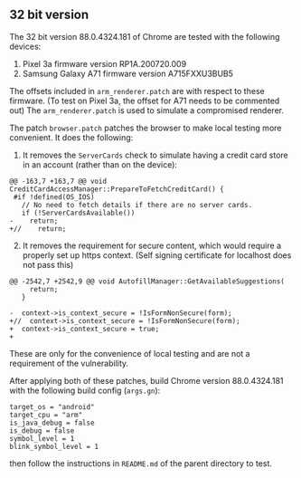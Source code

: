 ## 32 bit version

The 32 bit version 88.0.4324.181 of Chrome are tested with the following devices: 
1. Pixel 3a firmware version RP1A.200720.009
2. Samsung Galaxy A71 firmware version A715FXXU3BUB5

The offsets included in `arm_renderer.patch` are with respect to these firmware. (To test on Pixel 3a, the offset for A71 needs to be commented out) The `arm_renderer.patch` is used to simulate a compromised renderer. 

The patch `browser.patch` patches the browser to make local testing more convenient. It does the following:
1. It removes the `ServerCards` check to simulate having a credit card store in an account (rather than on the device):

```
@@ -163,7 +163,7 @@ void CreditCardAccessManager::PrepareToFetchCreditCard() {
 #if !defined(OS_IOS)
   // No need to fetch details if there are no server cards.
   if (!ServerCardsAvailable())
-    return;
+//    return;

```

2. It removes the requirement for secure content, which would require a properly set up https context. (Self signing certificate for localhost does not pass this)

```
@@ -2542,7 +2542,9 @@ void AutofillManager::GetAvailableSuggestions(
     return;
   }
 
-  context->is_context_secure = !IsFormNonSecure(form);
+//  context->is_context_secure = !IsFormNonSecure(form);
+  context->is_context_secure = true;
+

```

These are only for the convenience of local testing and are not a requirement of the vulnerability.

After applying both of these patches, build Chrome version 88.0.4324.181 with the following build config (`args.gn`):

```
target_os = "android"
target_cpu = "arm"
is_java_debug = false
is_debug = false
symbol_level = 1
blink_symbol_level = 1
```

then follow the instructions in `README.md` of the parent directory to test.
